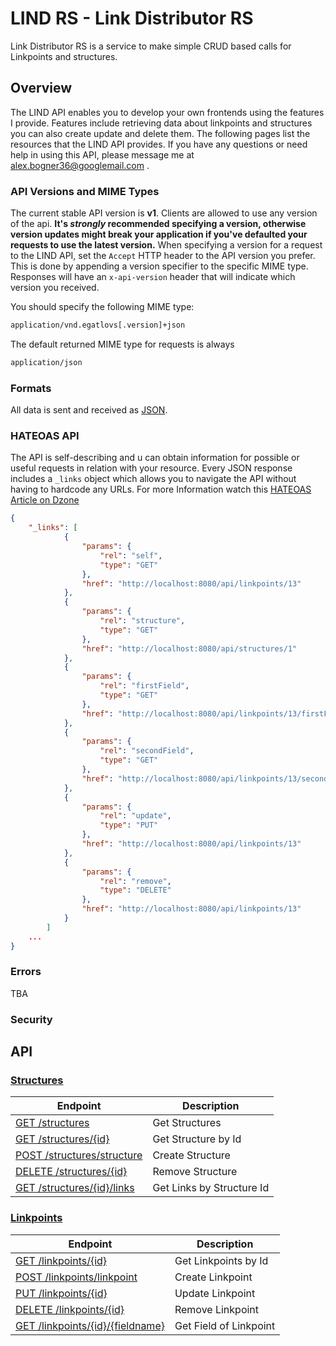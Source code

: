 # LIND RS - Link Distributor RS

Link Distributor RS is a service to make simple CRUD based calls for Linkpoints and structures.

## Overview

The LIND API enables you to develop your own frontends using the features I provide. Features include retrieving data about linkpoints and structures you can also create update and delete them. The following pages list the resources that the LIND API provides. If you have any questions or need help in using this API, please message me at <alex.bogner36@googlemail.com> .

### API Versions and MIME Types

The current stable API version is **v1**. Clients are allowed to use any version of the api.
__It's *strongly* recommended specifying a version, otherwise version updates might break your application if you've defaulted your requests to use the latest version.__
When specifying a version for a request to the LIND API, set the `Accept` HTTP header to the API version you prefer. This is done by appending a version specifier to the specific MIME type. Responses will have an `x-api-version` header that will indicate which version you received.

You should specify the following MIME type:

```bash
application/vnd.egatlovs[.version]+json
```

The default returned MIME type for requests is always

```bash
application/json
```

### Formats

All data is sent and received as [JSON](http://www.json.org/).

### HATEOAS API

The API is self-describing and u can obtain information for possible or useful requests in relation with your resource.
Every JSON response includes a `_links` object which allows you to navigate the API without having to hardcode any URLs.
For more Information watch this [HATEOAS Article on Dzone](https://dzone.com/articles/hypermedia-support-in-jax-rs-20)


```json
{
    "_links": [
            {
                "params": {
                    "rel": "self",
                    "type": "GET"
                },
                "href": "http://localhost:8080/api/linkpoints/13"
            },
            {
                "params": {
                    "rel": "structure",
                    "type": "GET"
                },
                "href": "http://localhost:8080/api/structures/1"
            },
            {
                "params": {
                    "rel": "firstField",
                    "type": "GET"
                },
                "href": "http://localhost:8080/api/linkpoints/13/firstField"
            },
            {
                "params": {
                    "rel": "secondField",
                    "type": "GET"
                },
                "href": "http://localhost:8080/api/linkpoints/13/secondField"
            },
            {
                "params": {
                    "rel": "update",
                    "type": "PUT"
                },
                "href": "http://localhost:8080/api/linkpoints/13"
            },
            {
                "params": {
                    "rel": "remove",
                    "type": "DELETE"
                },
                "href": "http://localhost:8080/api/linkpoints/13"
            }
        ]
    ...
}
```

### Errors

TBA

### Security

## API

### [Structures](lind-rs/v1_resources/structures-api.md#structures-api)

| Endpoint | Description |
| ---- | --------------- |
| [GET /structures](lind-rs/v1_resources/structures-api.md#get-structures) | Get Structures |
| [GET /structures/{id}](lind-rs/v1_resources/structures-api.md#get-structuresid) | Get Structure by Id |
| [POST /structures/structure](lind-rs/v1_resources/structures-api.md#post-structuresstructure) | Create Structure |
| [DELETE /structures/{id}](lind-rs/v1_resources/structures-api.md#delete-structuresid) | Remove Structure |
| [GET /structures/{id}/links](lind-rs/v1_resources/structures-api.md#get-structuresidlinks) | Get Links by Structure Id |

### [Linkpoints](lind-rs/v1_resources/linkpoints-api.md#linkpoints-api)

| Endpoint | Description |
| ---- | --------------- |
| [GET /linkpoints/{id}](lind-rs/v1_resources/linkpoints-api.md#get-linkpointsid) | Get Linkpoints by Id |
| [POST /linkpoints/linkpoint](lind-rs/v1_resources/linkpoints-api.md#post-linkpointslinkpoint) | Create Linkpoint |
| [PUT /linkpoints/{id}](lind-rs/v1_resources/linkpoints-api.md#put-linkpointsid) | Update Linkpoint |
| [DELETE /linkpoints/{id}](lind-rs/v1_resources/linkpoints-api.md#delete-linkpointsid) | Remove Linkpoint |
| [GET /linkpoints/{id}/{fieldname}](lind-rs/v1_resources/linkpoints-api.md#get-linkpointsidfieldname) | Get Field of Linkpoint |
